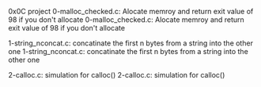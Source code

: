 0x0C project
0-malloc_checked.c: Alocate memroy and return exit value of 98 if you don't allocate
0-malloc_checked.c: Alocate memroy and return exit value of 98 if you don't allocate

1-string_nconcat.c: concatinate the first n bytes from a string into the other one
1-string_nconcat.c: concatinate the first n bytes from a string into the other one

2-calloc.c: simulation for calloc()
2-calloc.c: simulation for calloc()

